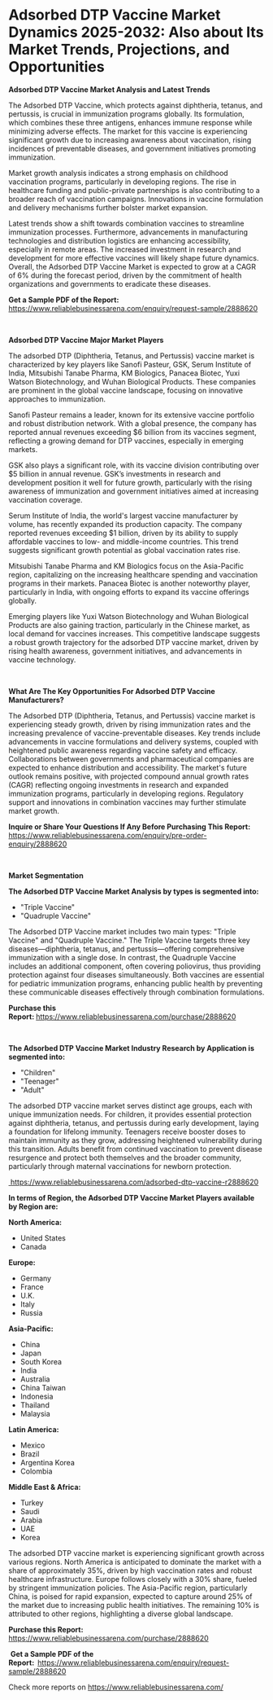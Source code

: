 <p><h1>Adsorbed DTP Vaccine Market Dynamics 2025-2032: Also about Its Market Trends, Projections, and Opportunities</h1></p><p><strong>Adsorbed DTP Vaccine Market Analysis and Latest Trends</strong></p>
<p><p>The Adsorbed DTP Vaccine, which protects against diphtheria, tetanus, and pertussis, is crucial in immunization programs globally. Its formulation, which combines these three antigens, enhances immune response while minimizing adverse effects. The market for this vaccine is experiencing significant growth due to increasing awareness about vaccination, rising incidences of preventable diseases, and government initiatives promoting immunization.</p><p>Market growth analysis indicates a strong emphasis on childhood vaccination programs, particularly in developing regions. The rise in healthcare funding and public-private partnerships is also contributing to a broader reach of vaccination campaigns. Innovations in vaccine formulation and delivery mechanisms further bolster market expansion. </p><p>Latest trends show a shift towards combination vaccines to streamline immunization processes. Furthermore, advancements in manufacturing technologies and distribution logistics are enhancing accessibility, especially in remote areas. The increased investment in research and development for more effective vaccines will likely shape future dynamics. Overall, the Adsorbed DTP Vaccine Market is expected to grow at a CAGR of 6% during the forecast period, driven by the commitment of health organizations and governments to eradicate these diseases.</p></p>
<p><strong>Get a Sample PDF of the Report:&nbsp;</strong> <a href="https://www.reliablebusinessarena.com/enquiry/request-sample/2888620?utm_campaign=3091&utm_medium=2&utm_source=Github&utm_content=ia&utm_term=14032025&utm_id=adsorbed-dtp-vaccine">https://www.reliablebusinessarena.com/enquiry/request-sample/2888620</a></p>
<p>&nbsp;</p>
<p><strong>Adsorbed DTP Vaccine Major Market Players</strong></p>
<p><p>The adsorbed DTP (Diphtheria, Tetanus, and Pertussis) vaccine market is characterized by key players like Sanofi Pasteur, GSK, Serum Institute of India, Mitsubishi Tanabe Pharma, KM Biologics, Panacea Biotec, Yuxi Watson Biotechnology, and Wuhan Biological Products. These companies are prominent in the global vaccine landscape, focusing on innovative approaches to immunization.</p><p>Sanofi Pasteur remains a leader, known for its extensive vaccine portfolio and robust distribution network. With a global presence, the company has reported annual revenues exceeding $6 billion from its vaccines segment, reflecting a growing demand for DTP vaccines, especially in emerging markets.</p><p>GSK also plays a significant role, with its vaccine division contributing over $5 billion in annual revenue. GSK’s investments in research and development position it well for future growth, particularly with the rising awareness of immunization and government initiatives aimed at increasing vaccination coverage.</p><p>Serum Institute of India, the world's largest vaccine manufacturer by volume, has recently expanded its production capacity. The company reported revenues exceeding $1 billion, driven by its ability to supply affordable vaccines to low- and middle-income countries. This trend suggests significant growth potential as global vaccination rates rise.</p><p>Mitsubishi Tanabe Pharma and KM Biologics focus on the Asia-Pacific region, capitalizing on the increasing healthcare spending and vaccination programs in their markets. Panacea Biotec is another noteworthy player, particularly in India, with ongoing efforts to expand its vaccine offerings globally.</p><p>Emerging players like Yuxi Watson Biotechnology and Wuhan Biological Products are also gaining traction, particularly in the Chinese market, as local demand for vaccines increases. This competitive landscape suggests a robust growth trajectory for the adsorbed DTP vaccine market, driven by rising health awareness, government initiatives, and advancements in vaccine technology.</p></p>
<p>&nbsp;</p>
<p><strong>What Are The Key Opportunities For Adsorbed DTP Vaccine Manufacturers?</strong></p>
<p><p>The Adsorbed DTP (Diphtheria, Tetanus, and Pertussis) vaccine market is experiencing steady growth, driven by rising immunization rates and the increasing prevalence of vaccine-preventable diseases. Key trends include advancements in vaccine formulations and delivery systems, coupled with heightened public awareness regarding vaccine safety and efficacy. Collaborations between governments and pharmaceutical companies are expected to enhance distribution and accessibility. The market's future outlook remains positive, with projected compound annual growth rates (CAGR) reflecting ongoing investments in research and expanded immunization programs, particularly in developing regions. Regulatory support and innovations in combination vaccines may further stimulate market growth.</p></p>
<p><strong>Inquire or Share Your Questions If Any Before Purchasing This Report:</strong> <a href="https://www.reliablebusinessarena.com/enquiry/pre-order-enquiry/2888620?utm_campaign=3091&utm_medium=2&utm_source=Github&utm_content=ia&utm_term=14032025&utm_id=adsorbed-dtp-vaccine">https://www.reliablebusinessarena.com/enquiry/pre-order-enquiry/2888620</a></p>
<p>&nbsp;</p>
<p><strong>Market Segmentation</strong></p>
<p><strong>The Adsorbed DTP Vaccine Market Analysis by types is segmented into:</strong></p>
<p><ul><li>"Triple Vaccine"</li><li>"Quadruple Vaccine"</li></ul></p>
<p><p>The Adsorbed DTP Vaccine market includes two main types: "Triple Vaccine" and "Quadruple Vaccine." The Triple Vaccine targets three key diseases—diphtheria, tetanus, and pertussis—offering comprehensive immunization with a single dose. In contrast, the Quadruple Vaccine includes an additional component, often covering poliovirus, thus providing protection against four diseases simultaneously. Both vaccines are essential for pediatric immunization programs, enhancing public health by preventing these communicable diseases effectively through combination formulations.</p></p>
<p><strong>Purchase this Report:&nbsp;</strong><a href="https://www.reliablebusinessarena.com/purchase/2888620?utm_campaign=3091&utm_medium=2&utm_source=Github&utm_content=ia&utm_term=14032025&utm_id=adsorbed-dtp-vaccine">https://www.reliablebusinessarena.com/purchase/2888620</a></p>
<p>&nbsp;</p>
<p><strong>The Adsorbed DTP Vaccine Market Industry Research by Application is segmented into:</strong></p>
<p><ul><li>"Children"</li><li>"Teenager"</li><li>"Adult"</li></ul></p>
<p><p>The adsorbed DTP vaccine market serves distinct age groups, each with unique immunization needs. For children, it provides essential protection against diphtheria, tetanus, and pertussis during early development, laying a foundation for lifelong immunity. Teenagers receive booster doses to maintain immunity as they grow, addressing heightened vulnerability during this transition. Adults benefit from continued vaccination to prevent disease resurgence and protect both themselves and the broader community, particularly through maternal vaccinations for newborn protection.</p></p>
<p><a href="https://www.reliablebusinessarena.com/adsorbed-dtp-vaccine-r2888620?utm_campaign=3091&utm_medium=2&utm_source=Github&utm_content=ia&utm_term=14032025&utm_id=adsorbed-dtp-vaccine">&nbsp;https://www.reliablebusinessarena.com/adsorbed-dtp-vaccine-r2888620</a></p>
<p><strong>In terms of Region, the Adsorbed DTP Vaccine Market Players available by Region are:</strong></p>
<p>
    <p> <strong> North America: </strong>
        <ul>
            <li>United States</li>
            <li>Canada</li>
        </ul>
        </p> 
    <p> <strong> Europe: </strong>
        <ul>
            <li>Germany</li>
            <li>France</li>
            <li>U.K.</li>
            <li>Italy</li>
            <li>Russia</li>
        </ul>
        </p> 
    <p> <strong> Asia-Pacific: </strong>
        <ul>
            <li>China</li>
            <li>Japan</li>
            <li>South Korea</li>
            <li>India</li>
            <li>Australia</li>
            <li>China Taiwan</li>
            <li>Indonesia</li>
            <li>Thailand</li>
            <li>Malaysia</li>
        </ul>
        </p> 
    <p> <strong> Latin America: </strong>
        <ul>
            <li>Mexico</li>
            <li>Brazil</li>
            <li>Argentina Korea</li>
            <li>Colombia</li>
        </ul>
        </p> 
    <p> <strong> Middle East & Africa: </strong>
        <ul>
            <li>Turkey</li>
            <li>Saudi</li>
            <li>Arabia</li>
            <li>UAE</li>
            <li>Korea</li>
        </ul>
    </p>
    </p>
<p><p>The adsorbed DTP vaccine market is experiencing significant growth across various regions. North America is anticipated to dominate the market with a share of approximately 35%, driven by high vaccination rates and robust healthcare infrastructure. Europe follows closely with a 30% share, fueled by stringent immunization policies. The Asia-Pacific region, particularly China, is poised for rapid expansion, expected to capture around 25% of the market due to increasing public health initiatives. The remaining 10% is attributed to other regions, highlighting a diverse global landscape.</p></p>
<p><strong>Purchase this Report: </strong><a href="https://www.reliablebusinessarena.com/purchase/2888620?utm_campaign=3091&utm_medium=2&utm_source=Github&utm_content=ia&utm_term=14032025&utm_id=adsorbed-dtp-vaccine">https://www.reliablebusinessarena.com/purchase/2888620</a></p>
<p>&nbsp;<strong>Get a Sample PDF of the Report:&nbsp;&nbsp;</strong><a href="https://www.reliablebusinessarena.com/enquiry/request-sample/2888620?utm_campaign=3091&utm_medium=2&utm_source=Github&utm_content=ia&utm_term=14032025&utm_id=adsorbed-dtp-vaccine">https://www.reliablebusinessarena.com/enquiry/request-sample/2888620</a></p>
<p><strong></strong></p>
<p>Check more reports on <a href="https://www.reliablebusinessarena.com/?utm_campaign=3091&utm_medium=2&utm_source=Github&utm_content=ia&utm_term=14032025&utm_id=adsorbed-dtp-vaccine">https://www.reliablebusinessarena.com/</a></p>